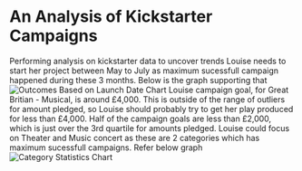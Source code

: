 # An Analysis of Kickstarter Campaigns
Performing analysis on kickstarter data to uncover trends
Louise needs to start her project between May to July as maximum sucessfull campaign happened during these 3 months. Below is the graph supporting that
![Outcomes Based on Launch Date Chart](https://user-images.githubusercontent.com/96365651/148286102-1566e577-9838-479b-960e-dc8d616f2b2d.png)
Louise campaign goal, for Great Britian - Musical, is around £4,000. This is outside of the range of outliers for amount pledged, so Louise should probably try to get her play produced for less than £4,000. Half of the campaign goals are less than £2,000, which is just over the 3rd quartile for amounts pledged.
Louise could focus on Theater and Music concert as these are 2 categories which has maximum sucessfull campaigns. Refer below graph
![Category Statistics Chart](https://user-images.githubusercontent.com/96365651/148286093-fb9f596e-32a3-4eda-9b6e-0e9d15dafa55.png)
